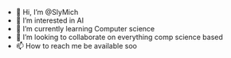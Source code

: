 - 👋 Hi, I’m @SlyMich
- 👀 I’m interested in AI
- 🌱 I’m currently learning Computer science 
- 💞️ I’m looking to collaborate on everything comp science  based
- 📫 How to reach me be available soo

<!---
SlyMich/SlyMich is a ✨ special ✨ repository because its `README.md` (this file) appears on your GitHub profile.
You can click the Preview link to take a look at your changes.
--->

